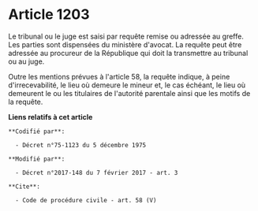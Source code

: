 # Article 1203

Le tribunal ou le juge est saisi par requête remise ou adressée au greffe. Les parties sont dispensées du ministère d'avocat.
La requête peut être adressée au procureur de la République qui doit la transmettre au tribunal ou au juge. 

Outre les mentions prévues à l'article 58, la requête indique, à peine d'irrecevabilité, le lieu où demeure le mineur et, le
cas échéant, le lieu où demeurent le ou les titulaires de l'autorité parentale ainsi que les motifs de la requête.

**Liens relatifs à cet article**

	**Codifié par**:

	  - Décret n°75-1123 du 5 décembre 1975

	**Modifié par**:

	  - Décret n°2017-148 du 7 février 2017 - art. 3

	**Cite**:

	  - Code de procédure civile - art. 58 (V)
